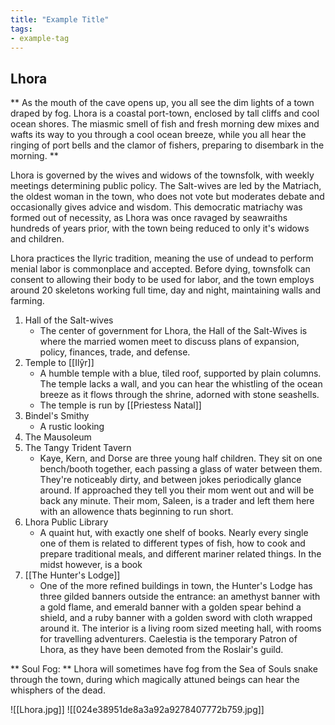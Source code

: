```yaml
---
title: "Example Title"
tags:
- example-tag
---
```

## Lhora
** As the mouth of the cave opens up, you all see the dim lights of a town draped by fog. Lhora is a coastal port-town, enclosed by tall cliffs and cool ocean shores. The miasmic smell of fish and fresh morning dew mixes and wafts its way to you through a cool ocean breeze, while you all hear the ringing of port bells and the clamor of fishers, preparing to disembark in the morning. **

Lhora is governed by the wives and widows of the townsfolk, with weekly meetings determining public policy. The Salt-wives are led by the Matriach, the oldest woman in the town, who does not vote but moderates debate and occasionally gives advice and wisdom. This democratic matriachy was formed out of necessity, as Lhora was once ravaged by seawraiths hundreds of years prior, with the town being reduced to only it's widows and children.

Lhora practices the Ilyric tradition, meaning the use of undead to perform menial labor is commonplace and accepted. Before dying, townsfolk can consent to allowing their body to be used for labor, and the town employs around 20 skeletons working full time, day and night, maintaining walls and farming.

1) Hall of the Salt-wives
	 - The center of government for Lhora, the Hall of the Salt-Wives is where the married women meet to discuss plans of expansion, policy, finances, trade, and defense. 
2) Temple to [[Ilŷr]]
	 - A humble temple with a blue, tiled roof, supported by plain columns. The temple lacks a wall, and you can hear the whistling of the ocean breeze as it flows through the shrine, adorned with stone seashells.
	 - The temple is run by [[Priestess  Natal]]
3) Bindel's Smithy
	- A rustic looking
4) The Mausoleum
5) The Tangy Trident Tavern
	-  Kaye, Kern, and Dorse are three young half children. They sit on one bench/booth together, each passing a glass of water between them. They're noticeably dirty, and between jokes periodically glance around. If approached they tell you their mom went out and will be back any minute. Their mom, Saleen, is a trader and left them here with an allowence thats beginning to run short.
6) Lhora Public Library
	- A quaint hut, with exactly one shelf of books. Nearly every single one of them is related to different types of fish, how to cook and prepare traditional meals, and different mariner related things. In the midst however, is a book 
7) [[The Hunter's Lodge]]
	- One of the more refined buildings in town, the Hunter's Lodge has three gilded banners outside the entrance: an amethyst banner with a gold flame, and emerald banner with a golden spear behind a shield, and a ruby banner with a golden sword with cloth wrapped around it. The interior is a living room sized meeting hall, with rooms for travelling adventurers. Caelestia is the temporary Patron of Lhora, as they have been demoted from the Roslair's guild.

** Soul Fog: ** Lhora will sometimes have fog from the Sea of Souls snake through the town, during which magically attuned beings can hear the whisphers of the dead.

![[Lhora.jpg]]
![[024e38951de8a3a92a9278407772b759.jpg]]

